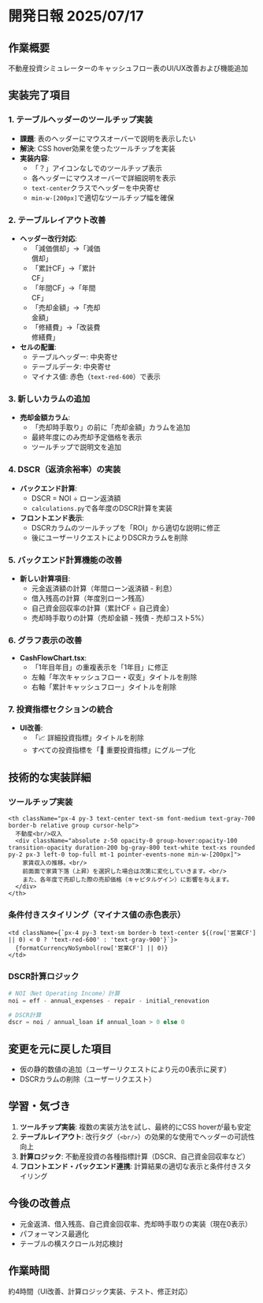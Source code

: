 # 開発日報 2025/07/17

## 作業概要
不動産投資シミュレーターのキャッシュフロー表のUI/UX改善および機能追加

## 実装完了項目

### 1. テーブルヘッダーのツールチップ実装
- **課題**: 表のヘッダーにマウスオーバーで説明を表示したい
- **解決**: CSS hover効果を使ったツールチップを実装
- **実装内容**:
  - 「？」アイコンなしでのツールチップ表示
  - 各ヘッダーにマウスオーバーで詳細説明を表示
  - `text-center`クラスでヘッダーを中央寄せ
  - `min-w-[200px]`で適切なツールチップ幅を確保

### 2. テーブルレイアウト改善
- **ヘッダー改行対応**:
  - 「減価償却」→「減価<br/>償却」
  - 「累計CF」→「累計<br/>CF」
  - 「年間CF」→「年間<br/>CF」
  - 「売却金額」→「売却<br/>金額」
  - 「修繕費」→「改装費<br/>修繕費」
- **セルの配置**:
  - テーブルヘッダー: 中央寄せ
  - テーブルデータ: 中央寄せ
  - マイナス値: 赤色（`text-red-600`）で表示

### 3. 新しいカラムの追加
- **売却金額カラム**:
  - 「売却時手取り」の前に「売却金額」カラムを追加
  - 最終年度にのみ売却予定価格を表示
  - ツールチップで説明文を追加

### 4. DSCR（返済余裕率）の実装
- **バックエンド計算**:
  - DSCR = NOI ÷ ローン返済額
  - `calculations.py`で各年度のDSCR計算を実装
- **フロントエンド表示**:
  - DSCRカラムのツールチップを「ROI」から適切な説明に修正
  - 後にユーザーリクエストによりDSCRカラムを削除

### 5. バックエンド計算機能の改善
- **新しい計算項目**:
  - 元金返済額の計算（年間ローン返済額 - 利息）
  - 借入残高の計算（年度別ローン残高）
  - 自己資金回収率の計算（累計CF ÷ 自己資金）
  - 売却時手取りの計算（売却金額 - 残債 - 売却コスト5%）

### 6. グラフ表示の改善
- **CashFlowChart.tsx**:
  - 「1年目年目」の重複表示を「1年目」に修正
  - 左軸「年次キャッシュフロー・収支」タイトルを削除
  - 右軸「累計キャッシュフロー」タイトルを削除

### 7. 投資指標セクションの統合
- **UI改善**:
  - 「📈 詳細投資指標」タイトルを削除
  - すべての投資指標を「🎯 重要投資指標」にグループ化

## 技術的な実装詳細

### ツールチップ実装
```tsx
<th className="px-4 py-3 text-center text-sm font-medium text-gray-700 border-b relative group cursor-help">
  不動産<br/>収入
  <div className="absolute z-50 opacity-0 group-hover:opacity-100 transition-opacity duration-200 bg-gray-800 text-white text-xs rounded py-2 px-3 left-0 top-full mt-1 pointer-events-none min-w-[200px]">
    家賃収入の推移。<br/>
    前面面で家賃下落（上昇）を選択した場合は次第に変化していきます。<br/>
    また、各年度で売却した際の売却価格（キャピタルゲイン）に影響を与えます。
  </div>
</th>
```

### 条件付きスタイリング（マイナス値の赤色表示）
```tsx
<td className={`px-4 py-3 text-sm border-b text-center ${(row['営業CF'] || 0) < 0 ? 'text-red-600' : 'text-gray-900'}`}>
  {formatCurrencyNoSymbol(row['営業CF'] || 0)}
</td>
```

### DSCR計算ロジック
```python
# NOI（Net Operating Income）計算
noi = eff - annual_expenses - repair - initial_renovation

# DSCR計算
dscr = noi / annual_loan if annual_loan > 0 else 0
```

## 変更を元に戻した項目
- 仮の静的数値の追加（ユーザーリクエストにより元の0表示に戻す）
- DSCRカラムの削除（ユーザーリクエスト）

## 学習・気づき
1. **ツールチップ実装**: 複数の実装方法を試し、最終的にCSS hoverが最も安定
2. **テーブルレイアウト**: 改行タグ（`<br/>`）の効果的な使用でヘッダーの可読性向上
3. **計算ロジック**: 不動産投資の各種指標計算（DSCR、自己資金回収率など）
4. **フロントエンド・バックエンド連携**: 計算結果の適切な表示と条件付きスタイリング

## 今後の改善点
- 元金返済、借入残高、自己資金回収率、売却時手取りの実装（現在0表示）
- パフォーマンス最適化
- テーブルの横スクロール対応検討

## 作業時間
約4時間（UI改善、計算ロジック実装、テスト、修正対応）
